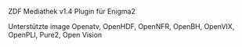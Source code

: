 ZDF Mediathek v1.4 Plugin für Enigma2

Unterstützte image Openatv, OpenHDF, OpenNFR, OpenBH, OpenVIX, OpenPLI, Pure2, Open Vision
